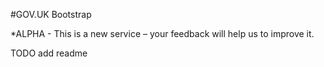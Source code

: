 #GOV.UK Bootstrap

*ALPHA - This is a new service – your feedback will help us to improve it.

TODO add readme
